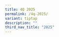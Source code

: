 ```yaml
---
title: 4Q 2025
permalink: /4q-2025/
variant: tiptap
description: ""
third_nav_title: "2025"
---
```

